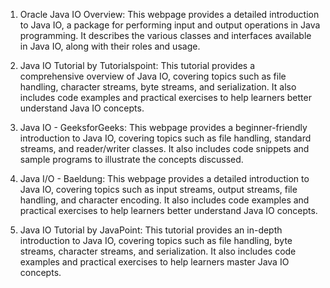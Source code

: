 

1. Oracle Java IO Overview: This webpage provides a detailed introduction to Java IO, a package for performing input and output operations in Java programming. It describes the various classes and interfaces available in Java IO, along with their roles and usage.

2. Java IO Tutorial by Tutorialspoint: This tutorial provides a comprehensive overview of Java IO, covering topics such as file handling, character streams, byte streams, and serialization. It also includes code examples and practical exercises to help learners better understand Java IO concepts.

3. Java IO - GeeksforGeeks: This webpage provides a beginner-friendly introduction to Java IO, covering topics such as file handling, standard streams, and reader/writer classes. It also includes code snippets and sample programs to illustrate the concepts discussed.

4. Java I/O - Baeldung: This webpage provides a detailed introduction to Java IO, covering topics such as input streams, output streams, file handling, and character encoding. It also includes code examples and practical exercises to help learners better understand Java IO concepts.

5. Java IO Tutorial by JavaPoint: This tutorial provides an in-depth introduction to Java IO, covering topics such as file handling, byte streams, character streams, and serialization. It also includes code examples and practical exercises to help learners master Java IO concepts.